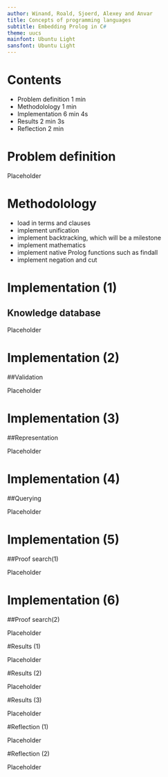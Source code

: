 ```yaml
---
author: Winand, Roald, Sjoerd, Alexey and Anvar
title: Concepts of programming languages
subtitle: Embedding Prolog in C#
theme: uucs
mainfont: Ubuntu Light
sansfont: Ubuntu Light
---
```


# Contents

* Problem definition  1 min 
* Methodolology       1 min
* Implementation      6 min  4s
* Results             2 min  3s
* Reflection          2 min  


# Problem definition

Placeholder

# Methodolology

* load in terms and clauses
* implement unification
* implement backtracking, which will be a milestone
* implement mathematics 
* implement native Prolog functions such as findall
* implement negation and cut 

# Implementation (1)
## Knowledge database

Placeholder

# Implementation (2)
##Validation

Placeholder

# Implementation (3)
##Representation

Placeholder

# Implementation (4)
##Querying

Placeholder

# Implementation (5)
##Proof search(1)

Placeholder

# Implementation (6)
##Proof search(2)

Placeholder


#Results (1)

Placeholder

#Results (2)

Placeholder

#Results (3)

Placeholder

#Reflection (1)

Placeholder

#Reflection (2)

Placeholder


<!-- Local Variables:  -->
<!-- pandoc/write: beamer -->
<!-- pandoc/latex-engine: "xelatex" -->
<!-- pandoc/template: "beamer-template.tex" -->
<!-- End:  -->
